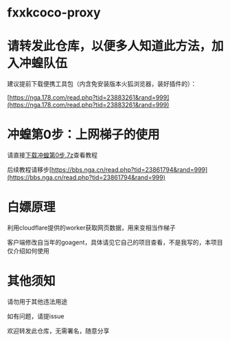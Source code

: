 # fxxkcoco-proxy

# 请转发此仓库，以便多人知道此方法，加入冲蝗队伍

建议提前下载便携工具包（内含免安装版本火狐浏览器，装好插件的）：

[https://nga.178.com/read.php?tid=23883261&rand=999](https://nga.178.com/read.php?tid=23883261&rand=999)

# 冲蝗第0步：上网梯子的使用

请直接[下载冲蝗第0步.7z](https://github.com/kbtghbf/fxxkcoco-proxy/raw/main/%E5%86%B2%E8%9D%97%E7%AC%AC0%E6%AD%A5.7z)查看教程

后续教程请移步[https://bbs.nga.cn/read.php?tid=23861794&rand=999](https://bbs.nga.cn/read.php?tid=23861794&rand=999)

# 白嫖原理

利用cloudflare提供的worker获取网页数据，用来变相当作梯子

客户端修改自当年的goagent，具体请见它自己的项目查看，不是我写的，本项目仅介绍如何使用

# 其他须知

请勿用于其他违法用途

如有问题，请提issue

欢迎转发此仓库，无需署名，随意分享
